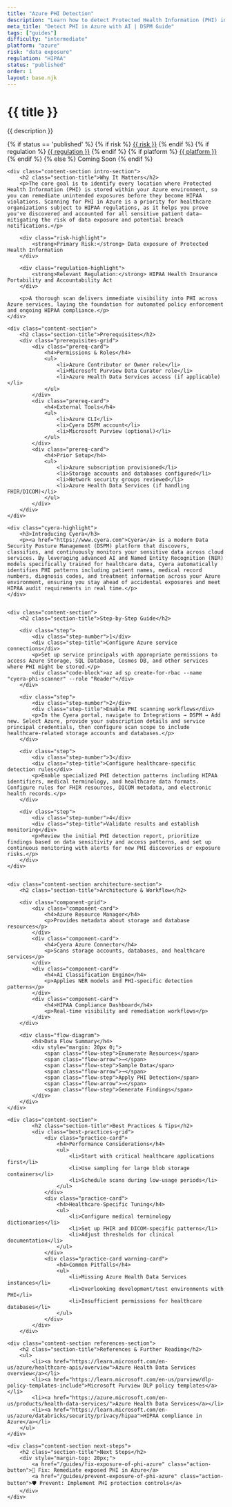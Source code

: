 ```yaml
---
title: "Azure PHI Detection"
description: "Learn how to detect Protected Health Information (PHI) in Azure environments. Follow step-by-step guidance for HIPAA compliance."
meta_title: "Detect PHI in Azure with AI | DSPM Guide"
tags: ["guides"]
difficulty: "intermediate"
platform: "azure"
risk: "data exposure"
regulation: "HIPAA"
status: "published"
order: 1
layout: base.njk
---
```


<div class="container">
    <div class="header">
        <h1>{{ title }}</h1>
        <p>{{ description }}</p>
        <div class="guide-tags-container">
			<div class="guide-tags-wrapper">
		    {% if status == 'published' %}
		        {% if risk %}
		        <a href="/risk/{{ risk | downcase | replace: ' ', '-' }}/" class="guide-tag risk">{{ risk }}</a>
		        {% endif %}
		        {% if regulation %}
		        <a href="/regulation/{{ regulation | downcase | replace: ' ', '-' }}/" class="guide-tag regulation">{{ regulation }}</a>
		        {% endif %}
		        {% if platform %}
		        <a href="/platforms/{{ platform | downcase | replace: ' ', '-' }}/" class="guide-tag platform">{{ platform }}</a>
		        {% endif %}
		    {% else %}
		        <span class="guide-tag coming-soon">Coming Soon</span>
		    {% endif %}
		</div>
		</div>
    </div>

    <div class="content-section intro-section">
        <h2 class="section-title">Why It Matters</h2>
        <p>The core goal is to identify every location where Protected Health Information (PHI) is stored within your Azure environment, so you can remediate unintended exposures before they become HIPAA violations. Scanning for PHI in Azure is a priority for healthcare organizations subject to HIPAA regulations, as it helps you prove you've discovered and accounted for all sensitive patient data—mitigating the risk of data exposure and potential breach notifications.</p>
        
        <div class="risk-highlight">
            <strong>Primary Risk:</strong> Data exposure of Protected Health Information
        </div>
        
        <div class="regulation-highlight">
            <strong>Relevant Regulation:</strong> HIPAA Health Insurance Portability and Accountability Act
        </div>
        
        <p>A thorough scan delivers immediate visibility into PHI across Azure services, laying the foundation for automated policy enforcement and ongoing HIPAA compliance.</p>
    </div>

    <div class="content-section">
        <h2 class="section-title">Prerequisites</h2>
        <div class="prerequisites-grid">
            <div class="prereq-card">
                <h4>Permissions & Roles</h4>
                <ul>
                    <li>Azure Contributor or Owner role</li>
                    <li>Microsoft Purview Data Curator role</li>
                    <li>Azure Health Data Services access (if applicable)</li>
                </ul>
            </div>
            <div class="prereq-card">
                <h4>External Tools</h4>
                <ul>
                    <li>Azure CLI</li>
                    <li>Cyera DSPM account</li>
                    <li>Microsoft Purview (optional)</li>
                </ul>
            </div>
            <div class="prereq-card">
                <h4>Prior Setup</h4>
                <ul>
                    <li>Azure subscription provisioned</li>
                    <li>Storage accounts and databases configured</li>
                    <li>Network security groups reviewed</li>
                    <li>Azure Health Data Services (if handling FHIR/DICOM)</li>
                </ul>
            </div>
        </div>
    </div>
	
    <div class="cyera-highlight">
        <h3>Introducing Cyera</h3>
        <p><a href="https://www.cyera.com">Cyera</a> is a modern Data Security Posture Management (DSPM) platform that discovers, classifies, and continuously monitors your sensitive data across cloud services. By leveraging advanced AI and Named Entity Recognition (NER) models specifically trained for healthcare data, Cyera automatically identifies PHI patterns including patient names, medical record numbers, diagnosis codes, and treatment information across your Azure environment, ensuring you stay ahead of accidental exposures and meet HIPAA audit requirements in real time.</p>
    </div>
	

    <div class="content-section">
        <h2 class="section-title">Step-by-Step Guide</h2>
        
        <div class="step">
            <div class="step-number">1</div>
            <div class="step-title">Configure Azure service connections</div>
            <p>Set up service principals with appropriate permissions to access Azure Storage, SQL Database, Cosmos DB, and other services where PHI might be stored.</p>
            <div class="code-block">az ad sp create-for-rbac --name "cyera-phi-scanner" --role "Reader"</div>
        </div>

        <div class="step">
            <div class="step-number">2</div>
            <div class="step-title">Enable PHI scanning workflows</div>
            <p>In the Cyera portal, navigate to Integrations → DSPM → Add new. Select Azure, provide your subscription details and service principal credentials, then configure scan scope to include healthcare-related storage accounts and databases.</p>
        </div>

        <div class="step">
            <div class="step-number">3</div>
            <div class="step-title">Configure healthcare-specific detection rules</div>
            <p>Enable specialized PHI detection patterns including HIPAA identifiers, medical terminology, and healthcare data formats. Configure rules for FHIR resources, DICOM metadata, and electronic health records.</p>
        </div>

        <div class="step">
            <div class="step-number">4</div>
            <div class="step-title">Validate results and establish monitoring</div>
            <p>Review the initial PHI detection report, prioritize findings based on data sensitivity and access patterns, and set up continuous monitoring with alerts for new PHI discoveries or exposure risks.</p>
        </div>
    </div>


    <div class="content-section architecture-section">
        <h2 class="section-title">Architecture & Workflow</h2>
        
        <div class="component-grid">
            <div class="component-card">
                <h4>Azure Resource Manager</h4>
                <p>Provides metadata about storage and database resources</p>
            </div>
            <div class="component-card">
                <h4>Cyera Azure Connector</h4>
                <p>Scans storage accounts, databases, and healthcare services</p>
            </div>
            <div class="component-card">
                <h4>AI Classification Engine</h4>
                <p>Applies NER models and PHI-specific detection patterns</p>
            </div>
            <div class="component-card">
                <h4>HIPAA Compliance Dashboard</h4>
                <p>Real-time visibility and remediation workflows</p>
            </div>
        </div>

        <div class="flow-diagram">
            <h4>Data Flow Summary</h4>
            <div style="margin: 20px 0;">
                <span class="flow-step">Enumerate Resources</span>
                <span class="flow-arrow">→</span>
                <span class="flow-step">Sample Data</span>
                <span class="flow-arrow">→</span>
                <span class="flow-step">Apply PHI Detection</span>
                <span class="flow-arrow">→</span>
                <span class="flow-step">Generate Findings</span>
            </div>
        </div>
    </div>

	<div class="content-section">
	        <h2 class="section-title">Best Practices & Tips</h2>
	        <div class="best-practices-grid">
	            <div class="practice-card">
	                <h4>Performance Considerations</h4>
	                <ul>
	                    <li>Start with critical healthcare applications first</li>
	                    <li>Use sampling for large blob storage containers</li>
	                    <li>Schedule scans during low-usage periods</li>
	                </ul>
	            </div>
	            <div class="practice-card">
	                <h4>Healthcare-Specific Tuning</h4>
	                <ul>
	                    <li>Configure medical terminology dictionaries</li>
	                    <li>Set up FHIR and DICOM-specific patterns</li>
	                    <li>Adjust thresholds for clinical documentation</li>
	                </ul>
	            </div>
	            <div class="practice-card warning-card">
	                <h4>Common Pitfalls</h4>
	                <ul>
	                    <li>Missing Azure Health Data Services instances</li>
	                    <li>Overlooking development/test environments with PHI</li>
	                    <li>Insufficient permissions for healthcare databases</li>
	                </ul>
	            </div>
	        </div>
	    </div>

    <div class="content-section references-section">
        <h2 class="section-title">References & Further Reading</h2>
        <ul>
            <li><a href="https://learn.microsoft.com/en-us/azure/healthcare-apis/overview">Azure Health Data Services overview</a></li>
            <li><a href="https://learn.microsoft.com/en-us/purview/dlp-policy-templates-include">Microsoft Purview DLP policy templates</a></li>
            <li><a href="https://azure.microsoft.com/en-us/products/health-data-services/">Azure Health Data Services</a></li>
            <li><a href="https://learn.microsoft.com/en-us/azure/databricks/security/privacy/hipaa">HIPAA compliance in Azure</a></li>
        </ul>
    </div>

    <div class="content-section next-steps">
        <h2 class="section-title">Next Steps</h2>
        <div style="margin-top: 20px;">
            <a href="/guides/fix-exposure-of-phi-azure" class="action-button">🔧 Fix: Remediate exposed PHI in Azure</a>
            <a href="/guides/prevent-exposure-of-phi-azure" class="action-button">🛡️ Prevent: Implement PHI protection controls</a>
        </div>
    </div>
</div>